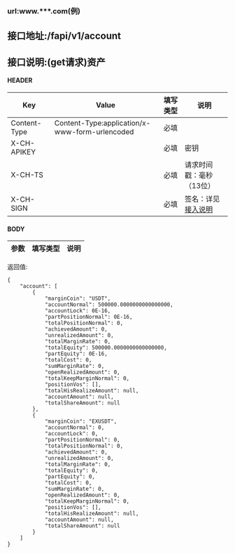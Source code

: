 ### url:www.***.com(例)

## 接口地址:/fapi/v1/account

## 接口说明:(get请求)资产

#### HEADER

| Key          | Value                                          | 填写类型 | 说明                                                         |
| ------------ | ---------------------------------------------- | -------- | ------------------------------------------------------------ |
| Content-Type | Content-Type:application/x-www-form-urlencoded | 必填     |                                                              |
| X-CH-APIKEY  |                                                | 必填     | 密钥                                                         |
| X-CH-TS      |                                                | 必填     | 请求时间戳：毫秒（13位）                                     |
| X-CH-SIGN    |                                                | 必填     | 签名：详见[接入说明](https://github.com/Raistwen/doc/blob/main/trade-api/futures-%E5%90%88%E7%BA%A6/%E6%8E%A5%E5%85%A5%E8%AF%B4%E6%98%8E.md) |

#### BODY

|参数|	填写类型|	说明|
|--------|--------|--------|

返回值:

	{
	    "account": [
	        {
	            "marginCoin": "USDT",
	            "accountNormal": 500000.0000000000000000,
	            "accountLock": 0E-16,
	            "partPositionNormal": 0E-16,
	            "totalPositionNormal": 0,
	            "achievedAmount": 0,
	            "unrealizedAmount": 0,
	            "totalMarginRate": 0,
	            "totalEquity": 500000.0000000000000000,
	            "partEquity": 0E-16,
	            "totalCost": 0,
	            "sumMarginRate": 0,
	            "openRealizedAmount": 0,
	            "totalKeepMarginNormal": 0,
	            "positionVos": [],
	            "totalHisRealizeAmount": null,
	            "accountAmount": null,
	            "totalShareAmount": null
	        },
	        {
	            "marginCoin": "EXUSDT",
	            "accountNormal": 0,
	            "accountLock": 0,
	            "partPositionNormal": 0,
	            "totalPositionNormal": 0,
	            "achievedAmount": 0,
	            "unrealizedAmount": 0,
	            "totalMarginRate": 0,
	            "totalEquity": 0,
	            "partEquity": 0,
	            "totalCost": 0,
	            "sumMarginRate": 0,
	            "openRealizedAmount": 0,
	            "totalKeepMarginNormal": 0,
	            "positionVos": [],
	            "totalHisRealizeAmount": null,
	            "accountAmount": null,
	            "totalShareAmount": null
	        }
	    ]
	}

